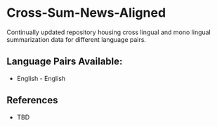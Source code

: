 # Cross-Sum-News-Aligned
Continually updated repository housing cross lingual and mono lingual summarization data for different language pairs.


## Language Pairs Available:
* English - English

## References
* TBD
